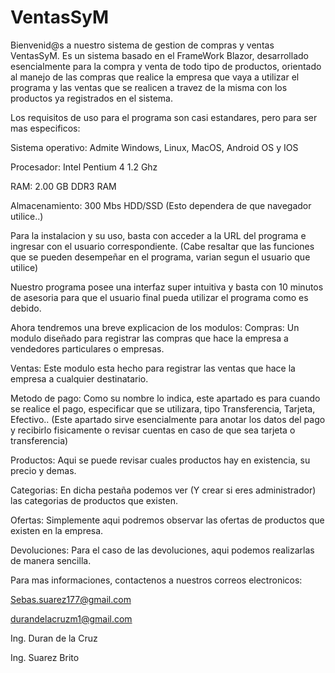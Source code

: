 # VentasSyM
Bienvenid@s a nuestro sistema de gestion de compras y ventas VentasSyM.
Es un sistema basado en el FrameWork Blazor, desarrollado esencialmente para la compra y venta
de todo tipo de productos, orientado al manejo de las compras que realice la empresa que vaya a utilizar 
el programa y las ventas que se realicen a travez de la misma con los productos ya registrados en el sistema.

Los requisitos de uso para el programa son casi estandares, pero para ser mas especificos:


Sistema operativo: Admite Windows, Linux, MacOS, Android OS y IOS

Procesador: Intel Pentium 4 1.2 Ghz

RAM: 2.00 GB DDR3 RAM

Almacenamiento: 300 Mbs HDD/SSD (Esto dependera de que navegador utilice..)



Para la instalacion y su uso, basta con acceder a la URL del programa e ingresar con el usuario correspondiente.
(Cabe resaltar que las funciones que se pueden desempeñar en el programa, varian segun el usuario que utilice)

Nuestro programa posee una interfaz super intuitiva y basta con 10 minutos de asesoria para que el usuario
final pueda utilizar el programa como es debido.

Ahora tendremos una breve explicacion de los modulos:
Compras: Un modulo diseñado para registrar las compras que hace la empresa a vendedores particulares o empresas.

Ventas: Este modulo esta hecho para registrar las ventas que hace la empresa a cualquier destinatario.

Metodo de pago: Como su nombre lo indica, este apartado es para cuando se realice el pago, especificar que se utilizara, tipo Transferencia, Tarjeta, Efectivo.. (Este apartado sirve esencialmente para anotar los datos del
pago y recibirlo fisicamente o revisar cuentas en caso de que sea tarjeta o transferencia)

Productos: Aqui se puede revisar cuales productos hay en existencia, su precio y demas.

Categorias: En dicha pestaña podemos ver (Y crear si eres administrador) las categorias de productos que existen.

Ofertas: Simplemente aqui podremos observar las ofertas de productos que existen en la empresa.

Devoluciones: Para el caso de las devoluciones, aqui podemos realizarlas de manera sencilla.



Para mas informaciones, contactenos a nuestros correos electronicos:

Sebas.suarez177@gmail.com

durandelacruzm1@gmail.com


Ing. Duran de la Cruz

Ing. Suarez Brito

